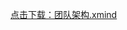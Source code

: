 
<a href="https://hitszrm.github.io/wiki/团队架构/团队架构.xmind" download="https://hitszrm.github.io/wiki/团队架构/团队架构.xmind">点击下载：团队架构.xmind</a>

[^_^]: (date:2020-05-10)
